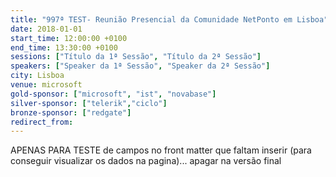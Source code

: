 ```yaml
---
title: "997ª TEST- Reunião Presencial da Comunidade NetPonto em Lisboa"
date: 2018-01-01
start_time: 12:00:00 +0100
end_time: 13:30:00 +0100
sessions: ["Título da 1ª Sessão", "Título da 2ª Sessão"]
speakers: ["Speaker da 1ª Sessão", "Speaker da 2ª Sessão"]
city: Lisboa
venue: microsoft
gold-sponsor: ["microsoft", "ist", "novabase"]
silver-sponsor: ["telerik","ciclo"]
bronze-sponsor: ["redgate"]
redirect_from:
---
```

APENAS PARA TESTE de campos no front matter que faltam inserir (para conseguir visualizar os dados na pagina)... apagar na versão final
